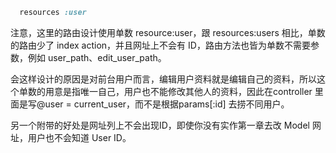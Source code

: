 ```rb config/routes
  resources :user
```
注意，这里的路由设计使用单数 resource:user，跟 resources:users 相比，单数的路由少了 index action，并且网址上不会有 ID，路由方法也皆为单数不需要参数，例如 user_path、edit_user_path。

会这样设计的原因是对前台用户而言，编辑用户资料就是编辑自己的资料，所以这个单数的用意是指唯一自己，用户也不能修改其他人的资料，因此在controller 里面是写@user = current_user，而不是根据params[:id] 去捞不同用户。

另一个附带的好处是网址列上不会出现ID，即使你没有实作第一章去改 Model 网址，用户也不会知道 User ID。
